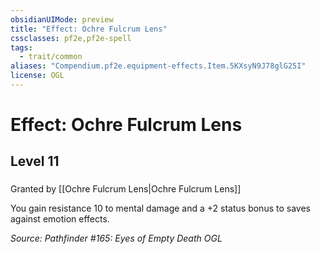 ```yaml
---
obsidianUIMode: preview
title: "Effect: Ochre Fulcrum Lens"
cssclasses: pf2e,pf2e-spell
tags:
  - trait/common
aliases: "Compendium.pf2e.equipment-effects.Item.5KXsyN9J78glG25I"
license: OGL
---
```

# Effect: Ochre Fulcrum Lens
## Level 11
### 






Granted by [[Ochre Fulcrum Lens|Ochre Fulcrum Lens]]

You gain resistance 10 to mental damage and a +2 status bonus to saves against emotion effects.

*Source: Pathfinder #165: Eyes of Empty Death*
*OGL*